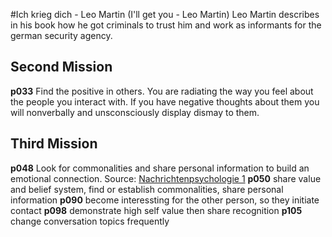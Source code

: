 #Ich krieg dich - Leo Martin
(I'll get you - Leo Martin)
Leo Martin describes in his book how he got criminals to trust him and work
as informants for the german security agency.

## Second Mission
__p033__ Find the positive in others. You are radiating the way you feel about 
the people you interact with. If you have negative thoughts about them you
will nonverbally and unsconsciously display dismay to them. 

## Third Mission
__p048__ Look for commonalities and share personal information to build an 
emotional connection. Source: [Nachrichtenpsychologie 1](https://psycharchives.org/en/item/43a1d34e-db78-49ed-a725-6fb292fa80ca)
__p050__ share value and belief system, find or establish commonalities, share
personal information
__p090__ become interessting for the other person, so they initiate contact
__p098__ demonstrate high self value then share recognition
__p105__ change conversation topics frequently
